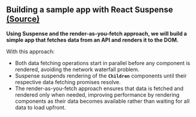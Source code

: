 ## Building a sample app with React Suspense [(Source)](https://blog.logrocket.com/data-fetching-react-suspense/)

**Using Suspense and the render-as-you-fetch approach, we will build a simple app that fetches data from an API and renders it to the DOM.**

With this approach:

- Both data fetching operations start in parallel before any component is rendered, avoiding the network waterfall problem.
- Suspense suspends rendering of the **`Children`** components until their respective data fetching promises resolve.
- The render-as-you-fetch approach ensures that data is fetched and rendered only when needed, improving performance by rendering components as their data becomes available rather than waiting for all data to load upfront.
